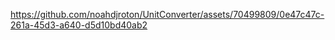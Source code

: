 

https://github.com/noahdjroton/UnitConverter/assets/70499809/0e47c47c-261a-45d3-a640-d5d10bd40ab2


